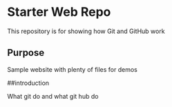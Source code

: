 # Starter Web Repo

This repository is for showing how Git and GitHub work

## Purpose

Sample website with plenty of files for demos

##introduction

What git do and what git hub do

